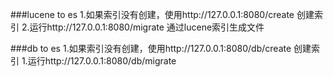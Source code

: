 ###lucene to es
1.如果索引没有创建，使用http://127.0.0.1:8080/create 创建索引
2.运行http://127.0.0.1:8080/migrate 通过lucene索引生成文件


###db to es
1.如果索引没有创建，使用http://127.0.0.1:8080/db/create 创建索引
1.运行http://127.0.0.1:8080/db/migrate
